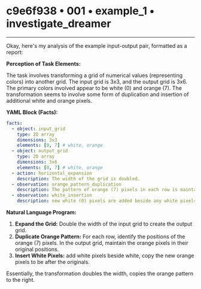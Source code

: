 # c9e6f938 • 001 • example_1 • investigate_dreamer

---
Okay, here's my analysis of the example input-output pair, formatted as a report:

**Perception of Task Elements:**

The task involves transforming a grid of numerical values (representing colors) into another grid. The input grid is 3x3, and the output grid is 3x6. The primary colors involved appear to be white (0) and orange (7). The transformation seems to involve some form of duplication and insertion of additional white and orange pixels.

**YAML Block (Facts):**



```yaml
facts:
  - object: input_grid
    type: 2D array
    dimensions: 3x3
    elements: [0, 7] # white, orange
  - object: output_grid
    type: 2D array
    dimensions: 3x6
    elements: [0, 7] # white, orange
  - action: horizontal_expansion
    description: The width of the grid is doubled.
  - observation: orange_pattern_duplication
    description: The pattern of orange (7) pixels in each row is maintained and duplicated in the expanded section.
  - observation: white_insertion
    description: new white (0) pixels are added beside any white pixels and to pad rows
```



**Natural Language Program:**

1.  **Expand the Grid:** Double the width of the input grid to create the output grid.
2.  **Duplicate Orange Pattern:** For each row, identify the positions of the orange (7) pixels. In the output grid, maintain the orange pixels in their original positions.
3.  **Insert White Pixels:** add white pixels beside white, copy the new orange pixels to be after the originals.

Essentially, the transformation doubles the width, copies the orange pattern to the right.

